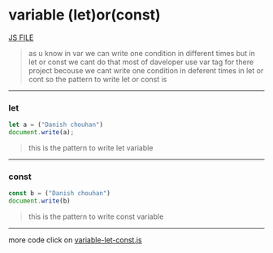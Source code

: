 # variable (let)or(const)
[JS FILE](../JS/6-variables-let%2Cconst.js)
> as u know in var we can write one condition in different times but in let or const we cant do that most of daveloper use var tag for there project becouse we cant write one condition in deferent times in  let or cont so the pattern to write let or const is 
---
### let 
```javascript
let a = ("Danish chouhan")
document.write(a);
```
> this is the pattern to write let variable 
---
### const
```javascript
const b = ("Danish chouhan")
document.write(b)
```
> this is the pattern to write const variable 
---
more code click on [variable-let-const.js](../js/variables-let-const.js)